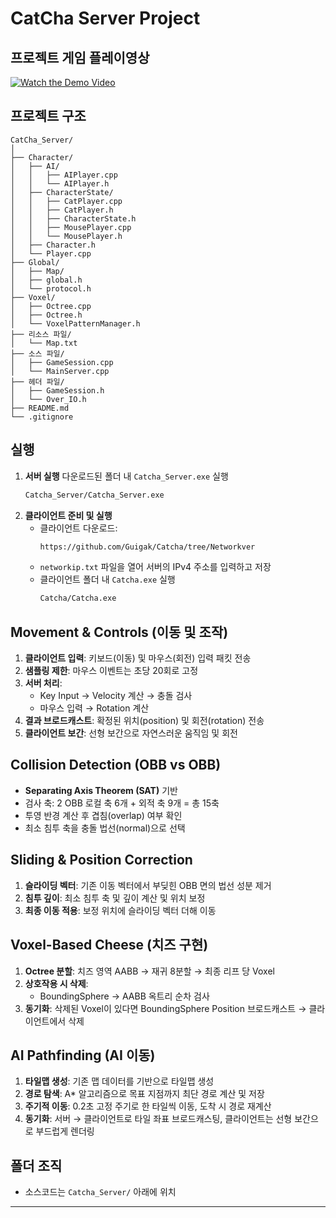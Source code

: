 # CatCha Server Project

##  프로젝트 게임 플레이영상
[![Watch the Demo Video](https://img.youtube.com/vi/ojGJYacFAhw/0.jpg)](https://www.youtube.com/watch?v=ojGJYacFAhw&t=2s)

##  프로젝트 구조
```
CatCha_Server/
│
├── Character/
│   ├── AI/
│   │   ├── AIPlayer.cpp
│   │   └── AIPlayer.h
│   ├── CharacterState/
│   │   ├── CatPlayer.cpp
│   │   ├── CatPlayer.h
│   │   ├── CharacterState.h
│   │   ├── MousePlayer.cpp
│   │   └── MousePlayer.h
│   ├── Character.h
│   └── Player.cpp
├── Global/
│   ├── Map/
│   ├── global.h
│   └── protocol.h
├── Voxel/
│   ├── Octree.cpp
│   ├── Octree.h
│   └── VoxelPatternManager.h
├── 리소스 파일/
│   └── Map.txt
├── 소스 파일/
│   ├── GameSession.cpp
│   └── MainServer.cpp
├── 헤더 파일/
│   ├── GameSession.h
│   └── Over_IO.h
├── README.md
└── .gitignore
```

##  실행
1. **서버 실행**
다운로드된 폴더 내 `Catcha_Server.exe` 실행
   ```bash
   Catcha_Server/Catcha_Server.exe
   ```
2. **클라이언트 준비 및 실행**
   - 클라이언트 다운로드:
     ```bash
     https://github.com/Guigak/Catcha/tree/Networkver
     ```
   - `networkip.txt` 파일을 열어 서버의 IPv4 주소를 입력하고 저장
   - 클라이언트 폴더 내 `Catcha.exe` 실행
     ```bash
     Catcha/Catcha.exe
     ```

##  Movement & Controls (이동 및 조작)
1. **클라이언트 입력**: 키보드(이동) 및 마우스(회전) 입력 패킷 전송
2. **샘플링 제한**: 마우스 이벤트는 초당 20회로 고정
3. **서버 처리**:
   - Key Input → Velocity 계산 → 충돌 검사
   - 마우스 입력 → Rotation 계산
4. **결과 브로드캐스트**: 확정된 위치(position) 및 회전(rotation) 전송
5. **클라이언트 보간**: 선형 보간으로 자연스러운 움직임 및 회전

##  Collision Detection (OBB vs OBB)
- **Separating Axis Theorem (SAT)** 기반
- 검사 축: 2 OBB 로컬 축 6개 + 외적 축 9개 = 총 15축
- 투영 반경 계산 후 겹침(overlap) 여부 확인
- 최소 침투 축을 충돌 법선(normal)으로 선택

##  Sliding & Position Correction
1. **슬라이딩 벡터**: 기존 이동 벡터에서 부딪힌 OBB 면의 법선 성분 제거
2. **침투 깊이**: 최소 침투 축 및 깊이 계산 및 위치 보정
3. **최종 이동 적용**: 보정 위치에 슬라이딩 벡터 더해 이동

##  Voxel-Based Cheese (치즈 구현)
1. **Octree 분할**: 치즈 영역 AABB → 재귀 8분할 → 최종 리프 당 Voxel
3. **상호작용 시 삭제**:
   - BoundingSphere → AABB 옥트리 순차 검사
4. **동기화**: 삭제된 Voxel이 있다면 BoundingSphere Position 브로드캐스트 → 클라이언트에서 삭제

##  AI Pathfinding (AI 이동)
1. **타일맵 생성**: 기존 맵 데이터를 기반으로 타일맵 생성
2. **경로 탐색**: A* 알고리즘으로 목표 지점까지 최단 경로 계산 및 저장
3. **주기적 이동**: 0.2초 고정 주기로 한 타일씩 이동, 도착 시 경로 재계산
4. **동기화**: 서버 → 클라이언트로 타일 좌표 브로드캐스팅, 클라이언트는 선형 보간으로 부드럽게 렌더링

##  폴더 조직
- 소스코드는 `Catcha_Server/` 아래에 위치

---
